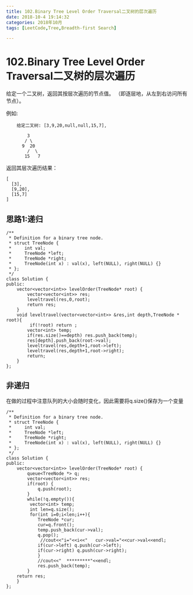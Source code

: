 ```yaml
---
title: 102.Binary Tree Level Order Traversal二叉树的层次遍历 
date: 2018-10-4 19:14:32    
categories: 2018年10月
tags: [LeetCode,Tree,Breadth-first Search]

---
```

# 102.Binary Tree Level Order Traversal二叉树的层次遍历 


给定一个二叉树，返回其按层次遍历的节点值。 （即逐层地，从左到右访问所有节点）。

<!-- more -->

例如:

		给定二叉树: [3,9,20,null,null,15,7],
		
		    3
		   / \
		  9  20
		    /  \
		   15   7
返回其层次遍历结果：
	
	[
	  [3],
	  [9,20],
	  [15,7]
	]

## 思路1:递归
	
	/**
	 * Definition for a binary tree node.
	 * struct TreeNode {
	 *     int val;
	 *     TreeNode *left;
	 *     TreeNode *right;
	 *     TreeNode(int x) : val(x), left(NULL), right(NULL) {}
	 * };
	 */
	class Solution {
	public:
	    vector<vector<int>> levelOrder(TreeNode* root) {
	        vector<vector<int>> res;
	        leveltravel(res,0,root);
	        return res;
	    }
	    void leveltravel(vector<vector<int>> &res,int depth,TreeNode * root){
	         if(!root) return ;
	        vector<int> temp;
	        if(res.size()==depth) res.push_back(temp);
	        res[depth].push_back(root->val);
	        leveltravel(res,depth+1,root->left);
	        leveltravel(res,depth+1,root->right);
	        return;
	    }
	};
	

## 非递归

在做的过程中注意队列的大小会随时变化，因此需要将q.size()保存为一个变量
															
	/**
	 * Definition for a binary tree node.
	 * struct TreeNode {
	 *     int val;
	 *     TreeNode *left;
	 *     TreeNode *right;
	 *     TreeNode(int x) : val(x), left(NULL), right(NULL) {}
	 * };
	 */
	class Solution {
	public:
	    vector<vector<int>> levelOrder(TreeNode* root) {
	        queue<TreeNode *> q;
	        vector<vector<int>> res;
	        if(root) {
	            q.push(root);
	        }
	        while(!q.empty()){
	         vector<int> temp;  
	         int len=q.size();
	         for(int i=0;i<len;i++){
	            TreeNode *cur;
	            cur=q.front();
	            temp.push_back(cur->val);
	            q.pop();
	             //cout<<"i="<<i<<"   cur->val="<<cur->val<<endl;
	            if(cur->left) q.push(cur->left);
	            if(cur->right) q.push(cur->right);
	            }
	            //cout<<"  *********"<<endl;
	            res.push_back(temp);
	        }
	    return res;
	    }
	};

